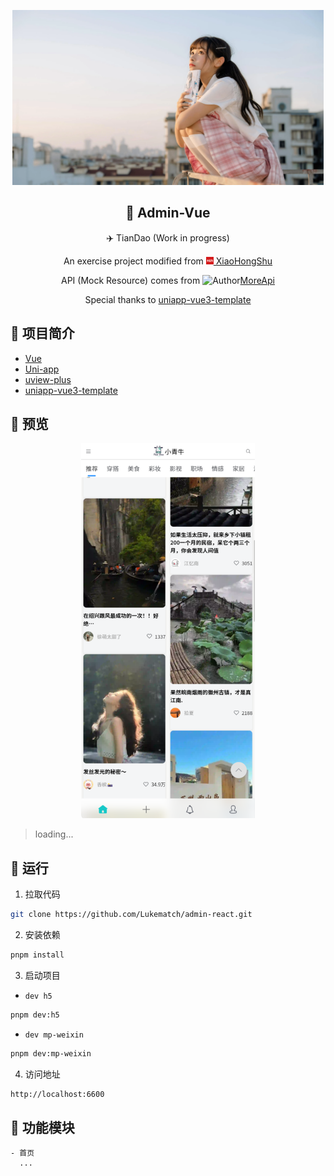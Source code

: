 
<p align = "center">
<img src="./img/3.jpg"  height="280" />
</p>
<div align="center">
<h2>🌙 Admin-Vue</h2>
<p font-size="24px">✈️ TianDao (Work in progress)</p>
An exercise project modified from <a href="https://github.com/baiwumm/Xmw-Admin">
<img src="./img/xiaohongshu.png" alt="Author" width="12px">
XiaoHongShu
</a>

API (Mock Resource) comes from <img src="https://cdn.apifox.com/app/project-icon/custom/20231201/894d896f-dc96-4bf6-afbd-acdd858a6fd7.png" alt="Author" width="12px"/>[MoreApi](https://apifox.com/apidoc/shared-0b55c993-4634-4f70-b6fc-3edf1c27344d)

Special thanks to [uniapp-vue3-template](https://github.com/oyjt/uniapp-vue3-template)

</div>

## 🚩 项目简介
-  [Vue](https://vuejs.org/)
-  [Uni-app](https://zh.uniapp.dcloud.io/)
-  [uview-plus](https://uiadmin.net/uview-plus/)
-  [uniapp-vue3-template](https://github.com/oyjt/uniapp-vue3-template)

## 🚩 预览

<p align = "center">
<img src="./img/Snipaste_2024-10-08_17-31-14.png" height="600"/>
</p>

> loading...

## 🚩 运行

1. 拉取代码
```bash
git clone https://github.com/Lukematch/admin-react.git
```
2. 安装依赖
```bash
pnpm install
```
3. 启动项目

- `dev h5`
```bash
pnpm dev:h5
```
- `dev mp-weixin`
```bash
pnpm dev:mp-weixin
```
4. 访问地址
```bash
http://localhost:6600
```

## 🚩 功能模块
```
- 首页
  ...
```